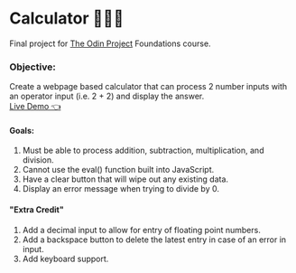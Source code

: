 # Calculator 👨🏾‍💻
Final project for [The Odin Project](https://www.theodinproject.com/courses/foundations/lessons/calculator/) Foundations course. 

### Objective:
Create a webpage based calculator that can process 2 number inputs with an operator input (i.e. 2 + 2) and display the answer. <br> [Live Demo 👈](https://ikeronx.github.io/calculator/)

#### Goals:
  1. Must be able to process addition, subtraction, multiplication, and division. 
  2. Cannot use the eval() function built into JavaScript.
  3. Have a clear button that will wipe out any existing data.
  4. Display an error message when trying to divide by 0.
  
#### "Extra Credit"
  1. Add a decimal input to allow for entry of floating point numbers.
  2. Add a backspace button to delete the latest entry in case of an error in input.
  3. Add keyboard support.


